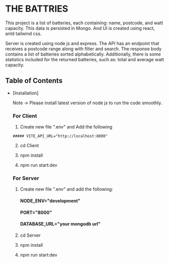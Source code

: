 # THE BATTRIES

This project is a list of batteries, each containing: name, postcode, and watt capacity. 
This data is persisted in Mongo. And UI is created using react, antd tailwind css.

Server is created using node js and express. The API has an endpoint that receives a 
postcode range along with filter and search. The response body contains a list of 
batteries sorted alphabetically. Additionally, there is some statistics included for 
the returned batteries, such as: total and average watt capacity.

## Table of Contents

- [Installation]

  Note -> Please install latest version of node js to run the code smoothly.
  
  ### For Client 
  
    1) Create new file ".env" and Add the following

      ##### VITE_API_URL="http://localhost:8000"

    2) cd Client
    
    3) npm install
    
    4) npm run start:dev

  ### For Server

    1) Create new file ".env" and add the following:

        #### NODE_ENV="development"
        #### PORT="8000"
        #### DATABASE_URL="your mongodb url"

    2) cd Server
    
    3) npm install
    
    4) npm run start:dev

